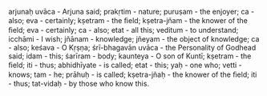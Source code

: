 arjunaḥ uvāca - Arjuna said; prakṛtim - nature; puruṣam - the enjoyer; ca - also; eva - certainly; kṣetram - the ﬁeld; kṣetra-jñam - the knower of the ﬁeld; eva - certainly; ca - also; etat - all this; veditum - to understand; icchāmi - I wish; jñānam - knowledge; jñeyam - the object of knowledge; ca - also; keśava - O Kṛṣṇa; śrī-bhagavān uvāca - the Personality of Godhead said; idam - this; śarīram - body; kaunteya - O son of Kuntī; kṣetram - the ﬁeld; iti - thus; abhidhīyate - is called; etat - this; yaḥ - one who; vetti - knows; tam - he; prāhuḥ - is called; kṣetra-jñaḥ - the knower of the ﬁeld; iti - thus; tat-vidaḥ - by those who know this.
